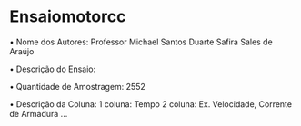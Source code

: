 # Ensaiomotorcc
• Nome dos Autores:
              Professor Michael Santos Duarte
              Safira Sales de Araújo
              
• Descrição do Ensaio:



• Quantidade de Amostragem:
              2552

              
• Descrição da Coluna:
        1 coluna: Tempo
        2 coluna: Ex. Velocidade, Corrente de Armadura ...
